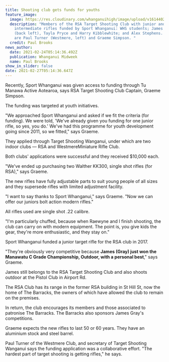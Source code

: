 ```yaml
---
title: Shooting club gets funds for youths
feature_image:
  image: https://res.cloudinary.com/whanganuihigh/image/upload/v1614402929/News/James_Gray_back_left_Tayla_Pryce_Harry_Kibblewhite_Midweek_24.2.21.jpg
  description: "Members of the RSA Target Shooting Club with junior and
    intermediate rifles funded by Sport Whanganui: WHS students; James Gray
    (back left), Tayla Pryce and Harry Kibblewhite; and Alex Stephens. Front row
    are Paul Turner (Westmere, left) and Graeme Simpson. "
  credit: Paul Brooks
news_author:
  date: 2021-02-24T05:14:36.492Z
  publication: Whanganui Midweek
  name: Paul Brooks
show_in_slider: false
date: 2021-02-27T05:14:36.647Z
---
```

Recently, Sport Whanganui was given access to funding through Tu Manawa Active Aotearoa, says RSA Target Shooting Club Captain, Graeme Simpson. 

The funding was targeted at youth initiatives.

"We approached Sport Whanganui and asked if we fit the criteria (for funding). We were told, 'We've already given you funding for one junior rifle, so yes, you do.' We've had this programme for youth development going since 2011, so we fitted," says Graeme.

They applied through Target Shooting Wanganui, under which are two indoor clubs — RSA and WestmereMiniature Rifle Club. 

Both clubs' applications were successful and they received $10,000 each.

"We've ended up purchasing two Walther KK300, single shot rifles (for RSA)," says Graeme.

The new rifles have fully adjustable parts to suit young people of all sizes and they supersede rifles with limited adjustment facility.

"I want to say thanks to Sport Whanganui," says Graeme. "Now we can offer our juniors bolt action modern rifles."

All rifles used are single shot .22 calibre.

"I'm particularly chuffed, because when Raewyne and I finish shooting, the club can carry on with modern equipment. The point is, you give kids the gear, they're more enthusiastic, and they stay on."

Sport Whanganui funded a junior target rifle for the RSA club in 2017.

"They're obviously very competitive because **James (Gray) just won the Manawatu C Grade Championship, Outdoor, with a personal best**," says Graeme. 

James still belongs to the RSA Target Shooting Club and also shoots outdoor at the Pistol Club in Airport Rd.

The RSA Club has its range in the former RSA building in St Hill St, now the home of The Barracks, the owners of which have allowed the club to remain on the premises.

In return, the club encourages its members and those associated to patronise The Barracks. The Barracks also sponsors James Gray's competitions.

Graeme expects the new rifles to last 50 or 60 years. They have an aluminium stock and steel barrel.

Paul Turner of the Westmere Club, and secretary of Target Shooting Wanganui says the funding application was a collaborative effort.
"The hardest part of target shooting is getting rifles," he says.
